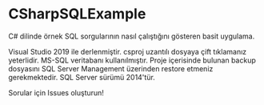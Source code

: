 # CSharpSQLExample
C# dilinde örnek SQL sorgularının nasıl çalıştığını gösteren basit uygulama.

Visual Studio 2019 ile derlenmiştir.
csproj uzantılı dosyaya çift tıklamanız yeterlidir.
MS-SQL veritabanı kullanılmıştır. Proje içerisinde bulunan backup dosyasını SQL Server Management üzerinden restore etmeniz gerekmektedir.
SQL Server sürümü 2014'tür.

Sorular için Issues oluşturun!
